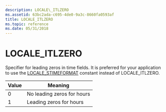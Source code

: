 ```yaml
---
description: LOCALE\_ITLZERO
ms.assetid: 63bc2ada-c695-4de0-9a3c-8660fa0593af
title: LOCALE_ITLZERO
ms.topic: reference
ms.date: 05/31/2018
---
```


# LOCALE\_ITLZERO

Specifier for leading zeros in time fields. It is preferred for your application to use the [LOCALE\_STIMEFORMAT](locale-stime-constants.md) constant instead of LOCALE\_ITLZERO.



| Value | Meaning                    |
|-------|----------------------------|
| 0     | No leading zeros for hours |
| 1     | Leading zeros for hours    |



 

 

 




